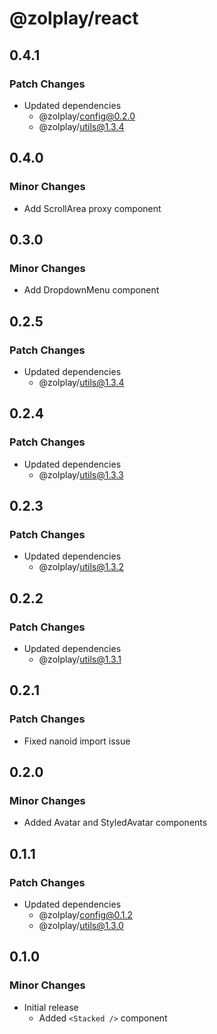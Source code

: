 # @zolplay/react

## 0.4.1

### Patch Changes

- Updated dependencies
  - @zolplay/config@0.2.0
  - @zolplay/utils@1.3.4

## 0.4.0

### Minor Changes

- Add ScrollArea proxy component

## 0.3.0

### Minor Changes

- Add DropdownMenu component

## 0.2.5

### Patch Changes

- Updated dependencies
  - @zolplay/utils@1.3.4

## 0.2.4

### Patch Changes

- Updated dependencies
  - @zolplay/utils@1.3.3

## 0.2.3

### Patch Changes

- Updated dependencies
  - @zolplay/utils@1.3.2

## 0.2.2

### Patch Changes

- Updated dependencies
  - @zolplay/utils@1.3.1

## 0.2.1

### Patch Changes

- Fixed nanoid import issue

## 0.2.0

### Minor Changes

- Added Avatar and StyledAvatar components

## 0.1.1

### Patch Changes

- Updated dependencies
  - @zolplay/config@0.1.2
  - @zolplay/utils@1.3.0

## 0.1.0

### Minor Changes

- Initial release
  - Added `<Stacked />` component
